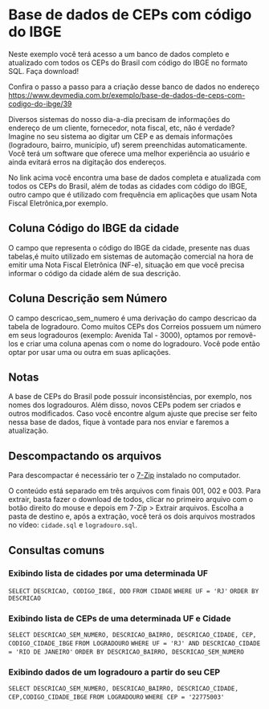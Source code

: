 # Base de dados de CEPs com código do IBGE

Neste exemplo você terá acesso a um banco de dados completo e atualizado com todos os CEPs do Brasil com código do IBGE no formato SQL. Faça download! 

Confira o passo a passo para a criação desse banco de dados no endereço https://www.devmedia.com.br/exemplo/base-de-dados-de-ceps-com-codigo-do-ibge/39

Diversos sistemas do nosso dia-a-dia precisam de informações do endereço de um cliente, fornecedor, nota fiscal, etc, não é verdade? Imagine no seu sistema ao digitar um CEP e as demais informações (logradouro, bairro, município, uf) serem preenchidas automaticamente. Você terá um software que oferece uma melhor experiência ao usuário e ainda evitará erros na digitação dos endereços.

No link acima você encontra uma base de dados completa e atualizada com todos os CEPs do Brasil, além de todas as cidades com código do IBGE, outro campo que é utilizado com frequência em aplicações que usam Nota Fiscal Eletrônica,por exemplo.

## Coluna Código do IBGE da cidade
O campo que representa o código do IBGE da cidade, presente nas duas tabelas,é muito utilizado em sistemas de automação comercial na hora de emitir uma Nota Fiscal Eletrônica (NF-e), situação em que você precisa informar o código da cidade além de sua descrição.

## Coluna Descrição sem Número
O campo descricao_sem_numero é uma derivação do campo descricao da tabela de logradouro. Como muitos CEPs dos Correios possuem um número em seus logradouros (exemplo: Avenida Tal - 3000), optamos por removê-los e criar uma coluna apenas com o nome do logradouro. Você pode então optar por usar uma ou outra em suas aplicações.

## Notas

A base de CEPs do Brasil pode possuir inconsistências, por exemplo, nos nomes dos logradouros. Além disso, novos CEPs podem ser criados e outros modificados. Caso você encontre algum ajuste que precise ser feito nessa base de dados, fique à vontade para nos enviar e faremos a atualização.

## Descompactando os arquivos

Para descompactar é necessário ter o [7-Zip](https://www.7-zip.org) instalado no computador.

O conteúdo está separado em três arquivos com finais 001, 002 e 003. Para extrair, basta fazer o download de todos, clicar no primeiro arquivo com o botão direito do mouse e depois em 7-Zip > Extrair arquivos. Escolha a pasta de destino e, após a extração, você terá os dois arquivos mostrados no vídeo: `cidade.sql` e `logradouro.sql`.

## Consultas comuns

### Exibindo lista de cidades por uma determinada UF

```SELECT DESCRICAO, CODIGO_IBGE, DDD```
```FROM CIDADE```
```WHERE UF = 'RJ'```
```ORDER BY DESCRICAO```

### Exibindo lista de CEPs de uma determinada UF e Cidade

```SELECT DESCRICAO_SEM_NUMERO, DESCRICAO_BAIRRO, DESCRICAO_CIDADE, CEP, CODIGO_CIDADE_IBGE```
```FROM LOGRADOURO```
```WHERE UF = 'RJ' AND DESCRICAO_CIDADE = 'RIO DE JANEIRO'```
```ORDER BY DESCRICAO_BAIRRO, DESCRICAO_SEM_NUMERO```

### Exibindo dados de um logradouro a partir do seu CEP

```SELECT DESCRICAO_SEM_NUMERO, DESCRICAO_BAIRRO, DESCRICAO_CIDADE, CEP,CODIGO_CIDADE_IBGE```
```FROM LOGRADOURO```
```WHERE CEP = '22775003'```
